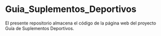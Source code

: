 # Guia_Suplementos_Deportivos
El presente repositorio almacena el código de la página web del proyecto Guía de Suplementos Deportivos.
